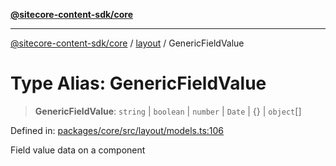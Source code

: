 [**@sitecore-content-sdk/core**](../../README.md)

***

[@sitecore-content-sdk/core](../../README.md) / [layout](../README.md) / GenericFieldValue

# Type Alias: GenericFieldValue

> **GenericFieldValue**: `string` \| `boolean` \| `number` \| `Date` \| \{\} \| `object`[]

Defined in: [packages/core/src/layout/models.ts:106](https://github.com/Sitecore/xmc-jss-dev/blob/a044b326cf7fdf7e220ec3cd173873f1315ba099/packages/core/src/layout/models.ts#L106)

Field value data on a component
